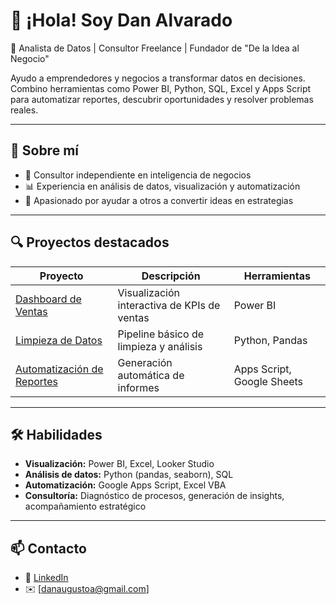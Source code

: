 # 👋 ¡Hola! Soy Dan Alvarado

🎯 Analista de Datos | Consultor Freelance | Fundador de "De la Idea al Negocio"

Ayudo a emprendedores y negocios a transformar datos en decisiones. Combino herramientas como Power BI, Python, SQL, Excel y Apps Script para automatizar reportes, descubrir oportunidades y resolver problemas reales.

---

## 🚀 Sobre mí

- 💼 Consultor independiente en inteligencia de negocios
- 📊 Experiencia en análisis de datos, visualización y automatización
- 🧠 Apasionado por ayudar a otros a convertir ideas en estrategias

---

## 🔍 Proyectos destacados

| Proyecto | Descripción | Herramientas |
|---------|-------------|--------------|
| [Dashboard de Ventas](https://github.com/tuusuario/ventas-powerbi) | Visualización interactiva de KPIs de ventas | Power BI |
| [Limpieza de Datos](https://github.com/tuusuario/etl-python) | Pipeline básico de limpieza y análisis | Python, Pandas |
| [Automatización de Reportes](https://github.com/tuusuario/scripts-google-sheets) | Generación automática de informes | Apps Script, Google Sheets |

---

## 🛠️ Habilidades

- **Visualización:** Power BI, Excel, Looker Studio
- **Análisis de datos:** Python (pandas, seaborn), SQL
- **Automatización:** Google Apps Script, Excel VBA
- **Consultoría:** Diagnóstico de procesos, generación de insights, acompañamiento estratégico

---

## 📫 Contacto

- 💼 [LinkedIn](https://linkedin.com/in/tuusuario)
- ✉️ [danaugustoa@gmail.com]
